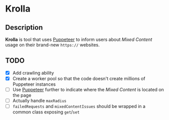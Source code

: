 # Krolla

## Description

**Krolla** is tool that uses [Puppeteer](https://github.com/GoogleChrome/puppeteer) to inform users about *Mixed Content* usage on their brand-new `https://` websites.

## TODO

- [x] Add crawling ability
- [x] Create a worker pool so that the code doesn't create millions of Puppeteer instances
- [ ] Use [Puppeteer](https://github.com/GoogleChrome/puppeteer) further to indicate where the *Mixed Content* is located on the page
- [ ] Actually handle `maxRadius`
- [ ] `failedRequests` and `mixedContentIssues` should be wrapped in a common class exposing `get`/`set`